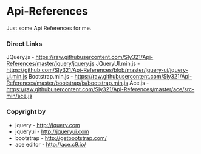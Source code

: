 Api-References
==============

Just some Api References for me.

### Direct Links
JQuery.js - https://raw.githubusercontent.com/Sly321/Api-References/master/jquery/jquery.js
JQueryUI.min.js - https://github.com/Sly321/Api-References/blob/master/jquery-ui/jquery-ui.min.js 
Bootstrap.min.js - https://raw.githubusercontent.com/Sly321/Api-References/master/bootstrap/js/bootstrap.min.js
Ace.js - https://raw.githubusercontent.com/Sly321/Api-References/master/ace/src-min/ace.js

### Copyright by
* jquery - http://jquery.com
* jqueryui - http://jqueryui.com
* bootstrap - http://getbootstrap.com/
* ace editor - http://ace.c9.io/
